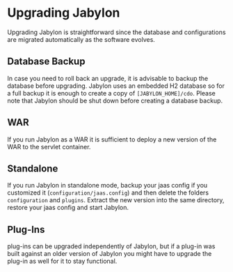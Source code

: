 
# Upgrading Jabylon

Upgrading Jabylon is straightforward since the database and configurations are migrated automatically as the software evolves.


## Database Backup

In case you need to roll back an upgrade, it is advisable to backup the database before upgrading. Jabylon uses an embedded H2 database so for a full backup it is enough to create a copy of `[JABYLON_HOME]/cdo`. Please note that Jabylon should be shut down before creating a database backup.


## WAR

If you run Jabylon as a WAR it is sufficient to deploy a new version of the WAR to the servlet container.


## Standalone

If you run Jabylon in standalone mode, backup your jaas config if you customized it (`configuration/jaas.config`) and then delete the folders `configuration` and `plugins`. Extract the new version into the same directory, restore your jaas config and start Jabylon.

## Plug-Ins

plug-ins can be upgraded independently of Jabylon, but if a plug-in was built against an older version of Jabylon you might have to upgrade the plug-in as well for it to stay functional.